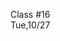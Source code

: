 <div class="lecture1">

<div class="column_date">
<p markdown="block">

Class #16 <br>
Tue,10/27

</p>
</div>
<div class="column_materials">
<p markdown="block">



</p>
</div>

<div class="column_assign">
<p markdown="block">



</p>
</div>

</div>

